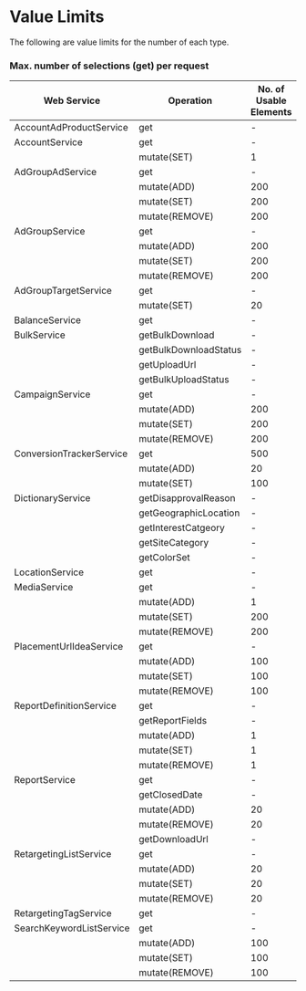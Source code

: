 # Value Limits
The following are value limits for the number of each type.  
### Max. number of selections (get) per request
Web Service              | Operation            | No. of Usable Elements | Max. Responses | Paging
------------------------ | -------------------- | ---------------------- | -------------- | ------
AccountAdProductService  | get                  | -                      | 500            | ○     
AccountService           | get                  | -                      | 500            | ○     
||mutate(SET)              | 1                    | -                      | -             
AdGroupAdService         | get                  | -                      | 500            | ○     
||mutate(ADD)              | 200                  | -                      | -             
||mutate(SET)              | 200                  | -                      | -             
||mutate(REMOVE)           | 200                  | -                      | -             
AdGroupService           | get                  | -                      | 500            | ○     
||mutate(ADD)              | 200                  | -                      | -             
||mutate(SET)              | 200                  | -                      | -             
||mutate(REMOVE)           | 200                  | -                      | -             
AdGroupTargetService     | get                  | -                      | 500            | ○     
||mutate(SET)              | 20                   | -                      | -             
BalanceService           | get                  | -                      | 1              | -     
BulkService              | getBulkDownload      | -                      | 1              | -     
||getBulkDownloadStatus    | -                    | 500                    | ○             
||getUploadUrl             | -                    | 1                      | -             
||getBulkUploadStatus      | -                    | 500                    | -             
CampaignService          | get                  | -                      | 500            | ○     
||mutate(ADD)              | 200                  | -                      | -             
||mutate(SET)              | 200                  | -                      | -             
||mutate(REMOVE)           | 200                  | -                      | -             
ConversionTrackerService | get                  | 500                    | 1000           | ○     
||mutate(ADD)              | 20                   | -                      | -             
||mutate(SET)              | 100                  | -                      | -             
DictionaryService        | getDisapprovalReason | -                      | all            | ○     
||getGeographicLocation    | -                    | all                    | -             
||getInterestCatgeory      | -                    | all                    | -             
||getSiteCategory          | -                    | all                    | -             
||getColorSet              | -                    | all                    | -             
LocationService          | get                  | -                      | 1              | -     
MediaService             | get                  | -                      | 500            | ○     
||mutate(ADD)             |  1                    | -                      | -             
||mutate(SET)             |  200                  | -                      | -             
||mutate(REMOVE)          |  200                  | -                      | -             
PlacementUrlIdeaService  | get                  | -                      | 500            | ○     
||mutate(ADD)              | 100                  | 100                    | -             
||mutate(SET)              | 100                  | -                      | -             
||mutate(REMOVE)           | 100                  | -                      | -             
ReportDefinitionService  | get                  | -                      | 500            | ○     
||getReportFields          | -                    | 1                      | -             
||mutate(ADD)              | 1                    | -                      | -             
||mutate(SET)              | 1                    | -                      | -             
||mutate(REMOVE)           | 1                    | -                      | -             
ReportService            | get                  | -                      | 500            | ○     
||getClosedDate            | -                    | 1                      | -             
||mutate(ADD)              | 20                   | -                      | -             
||mutate(REMOVE)           | 20                   | -                      | -             
||getDownloadUrl           | -                    | 20                     | ○             
RetargetingListService   | get                  | -                      | 200            | ○     
||mutate(ADD)              | 20                   | -                      | -             
||mutate(SET)              | 20                   | -                      | -             
||mutate(REMOVE)           | 20                   | -                      | -             
RetargetingTagService    | get                  | -                      | all            | ○     
SearchKeywordListService | get                  | -                      | 500            | ○     
||mutate(ADD)              | 100                  | 100                    | -             
||mutate(SET)              | 100                  | -                      | -             
||mutate(REMOVE)           | 100                  | -                      | -             
